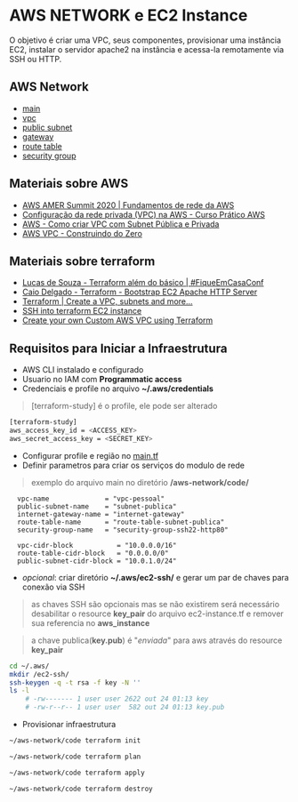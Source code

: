 # AWS NETWORK e EC2 Instance

O objetivo é criar uma VPC, seus componentes, provisionar uma instância EC2, instalar o servidor apache2 na instância e acessa-la remotamente via SSH ou HTTP.

## AWS Network
- [main](https://github.com/RafaelClaumann/some-terraform-study/blob/aws-vpc-gateway-routetable-terraform/aws-network/code/main.tf)
- [vpc](https://github.com/RafaelClaumann/some-terraform-study/blob/aws-vpc-gateway-routetable-terraform/aws-network/network-module/vpc-resource.tf)
- [public subnet](https://github.com/RafaelClaumann/some-terraform-study/blob/aws-vpc-gateway-routetable-terraform/aws-network/network-module/subnet-resource.tf)
- [gateway](https://github.com/RafaelClaumann/some-terraform-study/blob/aws-vpc-gateway-routetable-terraform/aws-network/network-module/internet-gateway-resource.tf)
- [route table](https://github.com/RafaelClaumann/some-terraform-study/blob/aws-vpc-gateway-routetable-terraform/aws-network/network-module/public-route-table-resource.tf)
- [security group](https://github.com/RafaelClaumann/some-terraform-study/blob/aws-vpc-gateway-routetable-terraform/aws-network/network-module/security-group-resource.tf)


## Materiais sobre AWS
- [AWS AMER Summit 2020 | Fundamentos de rede da AWS](https://www.youtube.com/watch?v=lOv-Z4vMhfQ)
- [Configuração da rede privada (VPC) na AWS - Curso Prático AWS](https://www.youtube.com/watch?v=WMsADIgy4ms)
- [AWS - Como criar VPC com Subnet Pública e Privada](https://www.youtube.com/watch?v=3okhljXN9aA)
- [AWS VPC - Construindo do Zero](https://www.youtube.com/watch?v=H0RgS5CHTQ0)

## Materiais sobre terraform
- [Lucas de Souza - Terraform além do básico | #FiqueEmCasaConf](https://www.youtube.com/watch?v=P3aY4_vxzWQ&t=3242s&ab_channel=LINUXtips)
- [Caio Delgado - Terraform - Bootstrap EC2 Apache HTTP Server](https://www.youtube.com/watch?v=rvR4nYXAp_0)
- [Terraform | Create a VPC, subnets and more...](https://medium.com/@aliatakan/terraform-create-a-vpc-subnets-and-more-6ef43f0bf4c1)
- [SSH into terraform EC2 instance](https://stackoverflow.com/questions/61748989/cant-ssh-into-ec2-instance-created-with-terraform)
- [Create your own Custom AWS VPC using Terraform](https://www.linkedin.com/pulse/create-your-own-custom-aws-vpc-using-terraform-design-abhinav-paul/)


## Requisitos para Iniciar a Infraestrutura
- AWS CLI instalado e configurado 
- Usuario no IAM com **Programmatic access**
- Credenciais e profile no arquivo **~/.aws/credentials**
> [terraform-study] é o profile, ele pode ser alterado
``` bash
[terraform-study]
aws_access_key_id = <ACCESS_KEY>
aws_secret_access_key = <SECRET_KEY>
```
- Configurar profile e região no [main.tf](https://github.com/RafaelClaumann/some-terraform-study/blob/aws-vpc-gateway-routetable-terraform/aws-network/code/main.tf)
- Definir parametros para criar os serviços do modulo de rede
> exemplo do arquivo main no diretório **/aws-network/code/**
``` hcl
  vpc-name              = "vpc-pessoal"
  public-subnet-name    = "subnet-publica"
  internet-gateway-name = "internet-gateway"
  route-table-name      = "route-table-subnet-publica"
  security-group-name   = "security-group-ssh22-http80"

  vpc-cidr-block           = "10.0.0.0/16"
  route-table-cidr-block   = "0.0.0.0/0"
  public-subnet-cidr-block = "10.0.1.0/24"
```
- *opcional*: criar diretório **~/.aws/ec2-ssh/** e gerar um par de chaves para conexão via SSH
> as chaves SSH são opcionais mas se não existirem será necessário desabilitar o resource **key_pair** do arquivo ec2-instance.tf e remover sua referencia no **aws_instance** <br>

> a chave publica(**key.pub**) é "*enviada*" para aws através do resource **key_pair** 
``` bash
cd ~/.aws/
mkdir /ec2-ssh/
ssh-keygen -q -t rsa -f key -N ''
ls -l
    # -rw------- 1 user user 2622 out 24 01:13 key
    # -rw-r--r-- 1 user user  582 out 24 01:13 key.pub
```
- Provisionar infraestrutura
``` bash
~/aws-network/code terraform init

~/aws-network/code terraform plan

~/aws-network/code terraform apply

~/aws-network/code terraform destroy
```
